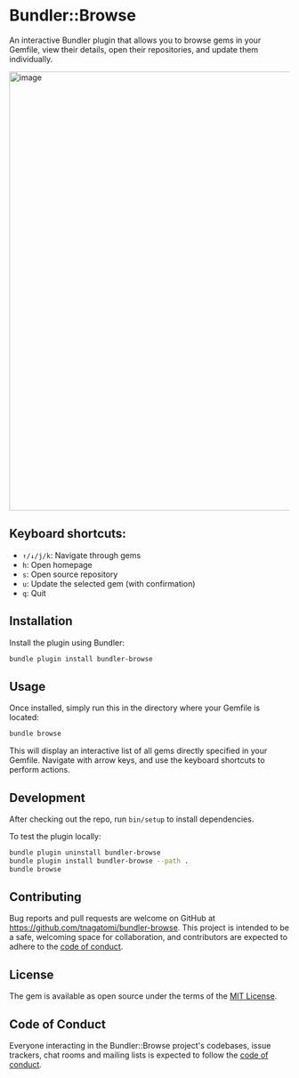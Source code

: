 # Bundler::Browse

An interactive Bundler plugin that allows you to browse gems in your Gemfile, view their details, open their repositories, and update them individually.

<img width="1440" height="789" alt="image" src="https://github.com/user-attachments/assets/e8b9cf49-5776-4f83-82d4-3adf2f5696e5" />

## Keyboard shortcuts:
  - `↑/↓/j/k`: Navigate through gems
  - `h`: Open homepage
  - `s`: Open source repository
  - `u`: Update the selected gem (with confirmation)
  - `q`: Quit

## Installation

Install the plugin using Bundler:

```bash
bundle plugin install bundler-browse
```

## Usage

Once installed, simply run this in the directory where your Gemfile is located:

```bash
bundle browse
```

This will display an interactive list of all gems directly specified in your Gemfile. Navigate with arrow keys, and use the keyboard shortcuts to perform actions.

## Development

After checking out the repo, run `bin/setup` to install dependencies.

To test the plugin locally:

```bash
bundle plugin uninstall bundler-browse
bundle plugin install bundler-browse --path .
bundle browse
```

## Contributing

Bug reports and pull requests are welcome on GitHub at https://github.com/tnagatomi/bundler-browse. This project is intended to be a safe, welcoming space for collaboration, and contributors are expected to adhere to the [code of conduct](https://github.com/tnagatomi/bundler-browse/blob/main/CODE_OF_CONDUCT.md).

## License

The gem is available as open source under the terms of the [MIT License](https://opensource.org/licenses/MIT).

## Code of Conduct

Everyone interacting in the Bundler::Browse project's codebases, issue trackers, chat rooms and mailing lists is expected to follow the [code of conduct](https://github.com/tnagatomi/bundler-browse/blob/main/CODE_OF_CONDUCT.md).
